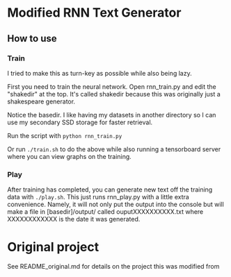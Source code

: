 # Modified RNN Text Generator

## How to use

### Train

I tried to make this as turn-key as possible while also being lazy.

First you need to train the neural network. Open rnn_train.py and edit the "shakedir" at the top. It's called shakedir because this was originally just a shakespeare generator.

Notice the basedir. I like having my datasets in another directory so I can use my secondary SSD storage for faster retrieval.

Run the script with `python rnn_train.py`

Or run `./train.sh` to do the above while also running a tensorboard server where you can view graphs on the training.

### Play

After training has completed, you can generate new text off the training data with `./play.sh`. This just runs rnn_play.py with a little extra convenience. Namely, it will not only put the output into the console but will make a file in [basedir]/output/ called ouputXXXXXXXXXX.txt where XXXXXXXXXXXX is the date it was generated.

# Original project

See README_original.md for details on the project this was modified from

